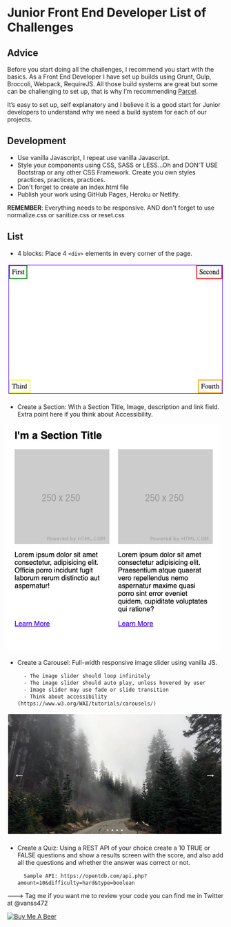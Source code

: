 # Junior Front End Developer List of Challenges

## Advice

Before you start doing all the challenges, I recommend you start with the basics. As a Front End Developer I have set up builds using Grunt, Gulp, Broccoli, Webpack, RequireJS. All those build systems are great but some can be challenging to set up, that is why I’m recommending [Parcel](https://parceljs.org/getting_started.html).

It’s easy to set up, self explanatory and I believe it is a good start for Junior developers to understand why we need a build system for each of our projects.

## Development

- Use vanilla Javascript, I repeat use vanilla Javascript.
- Style your components using CSS, SASS or LESS...Oh and DON'T USE Bootstrap or any other CSS Framework. Create you own styles practices, practices, practices.
- Don't forget to create an index.html file
- Publish your work using GitHub Pages, Heroku or Netlify.

**REMEMBER**: Everything needs to be responsive. AND don't forget to use normalize.css or sanitize.css or reset.css

## List

- 4 blocks: Place 4 ```<div>``` elements in every corner of the page.

![Demo](images/4corners.jpg)

- Create a Section: With a Section Title, Image, description and link field. Extra point here if you think about Accessibility.

![Demo Section](images/sectionTitle.jpg)

- Create a Carousel: Full-width responsive image slider using vanilla JS.

		- The image slider should loop infinitely
		- The image slider should auto play, unless hovered by user
		- Image slider may use fade or slide transition
		- Think about accessibility (https://www.w3.org/WAI/tutorials/carousels/)

![Demo Carousel](images/carousel.jpg)

- Create a Quiz: Using a REST API of your choice create a 10 TRUE or FALSE questions and show a results screen with the score, and also add all the questions and whether the answer was correct or not.

		Sample API: https://opentdb.com/api.php?amount=10&difficulty=hard&type=boolean


---> Tag me if you want me to review your code you can find me in Twitter at @vanss472

<a href="https://www.buymeacoffee.com/vanss472" target="_blank"><img src="https://cdn.buymeacoffee.com/buttons/default-green.png" alt="Buy Me A Beer" style="height: 51px !important;width: 217px !important;" ></a>
